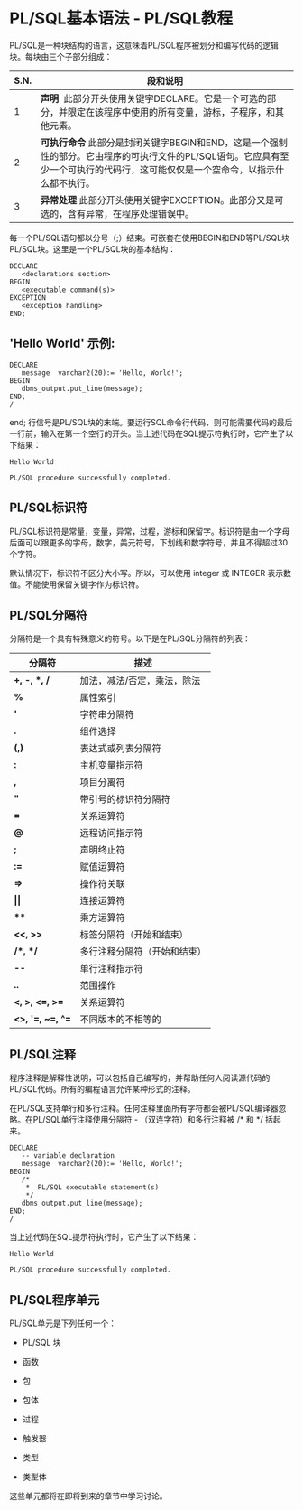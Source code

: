 # PL/SQL基本语法 - PL/SQL教程

PL/SQL是一种块结构的语言，这意味着PL/SQL程序被划分和编写代码的逻辑块。每块由三个子部分组成：

| S.N. | 段和说明 |
| --- | --- |
| 1 | **声明**  此部分开头使用关键字DECLARE。它是一个可选的部分，并限定在该程序中使用的所有变量，游标，子程序，和其他元素。 |
| 2 | **可执行命令** 此部分是封闭关键字BEGIN和END，这是一个强制性的部分。它由程序的可执行文件的PL/SQL语句。它应具有至少一个可执行的代码行，这可能仅仅是一个空命令，以指示什么都不执行。 |
| 3 | **异常处理** 此部分开头使用关键字EXCEPTION。此部分又是可选的，含有异常，在程序处理错误中。 |

每一个PL/SQL语句都以分号（;）结束。可嵌套在使用BEGIN和END等PL/SQL块PL/SQL块。这里是一个PL/SQL块的基本结构：

```
DECLARE
   <declarations section>
BEGIN
   <executable command(s)>
EXCEPTION
   <exception handling>
END;
```

## 'Hello World' 示例:

```
DECLARE
   message  varchar2(20):= 'Hello, World!';
BEGIN
   dbms_output.put_line(message);
END;
/
```

end; 行信号是PL/SQL块的末端。要运行SQL命令行代码，则可能需要代码的最后一行前，输入在第一个空行的开头。当上述代码在SQL提示符执行时，它产生了以下结果：

```
Hello World

PL/SQL procedure successfully completed.

```

## PL/SQL标识符

PL/SQL标识符是常量，变量，异常，过程，游标和保留字。标识符是由一个字母后面可以跟更多的字母，数字，美元符号，下划线和数字符号，并且不得超过30个字符。

默认情况下，标识符不区分大小写。所以，可以使用 integer 或 INTEGER 表示数值。不能使用保留关键字作为标识符。 

## PL/SQL分隔符

分隔符是一个具有特殊意义的符号。以下是在PL/SQL分隔符的列表：

| 分隔符 | 描述 |
| --- | --- |
| **+, -, \*, /** | 加法，减法/否定，乘法，除法 |
| **%** | 属性索引 |
| **'** | 字符串分隔符 |
| **.** | 组件选择 |
| **(,)** | 表达式或列表分隔符 |
| **:** | 主机变量指示符 |
| **,** | 项目分离符 |
| **"** | 带引号的标识符分隔符 |
| **=** | 关系运算符 |
| **@** | 远程访问指示符 |
| **;** | 声明终止符 |
| **:=** | 赋值运算符 |
| **=&gt;** | 操作符关联 |
| **&#124;&#124;** | 连接运算符 |
| **\*\*** | 乘方运算符 |
| **&lt;&lt;, &gt;&gt;** | 标签分隔符（开始和结束） |
| **/\*, \*/** | 多行注释分隔符（开始和结束） |
| **--** | 单行注释指示符 |
| **..** | 范围操作 |
| **&lt;, &gt;, &lt;=, &gt;=** | 关系运算符 |
| **&lt;&gt;, '=, ~=, ^=** | 不同版本的不相等的 |

## PL/SQL注释

程序注释是解释性说明，可以包括自己编写的，并帮助任何人阅读源代码的PL/SQL代码。所有的编程语言允许某种形式的注释。

在PL/SQL支持单行和多行注释。任何注释里面所有字符都会被PL/SQL编译器忽略。在PL/SQL单行注释使用分隔符 - （双连字符）和多行注释被 /\* 和 \*/ 括起来。

```
DECLARE
   -- variable declaration
   message  varchar2(20):= 'Hello, World!';
BEGIN
   /*
    *  PL/SQL executable statement(s)
    */
   dbms_output.put_line(message);
END;
/
```

当上述代码在SQL提示符执行时，它产生了以下结果：

```
Hello World

PL/SQL procedure successfully completed.

```

## PL/SQL程序单元

PL/SQL单元是下列任何一个：

*   PL/SQL 块

*   函数

*   包

*   包体

*   过程

*   触发器

*   类型

*   类型体

这些单元都将在即将到来的章节中学习讨论。
